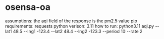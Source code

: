 # osensa-oa

assumptions: the aqi field of the response is the pm2.5 value
pip requirements: requests
python verison: 3.11
how to run: python3.11 aqi.py --lat1 48.5 --lng1 -123.4 --lat2 48.4 --lng2 -123.3 --period 10 --rate 2
